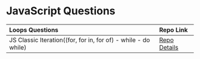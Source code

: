 # JavaScript Questions
<table class="table">
  <thead>
    <tr>
      <th align="left" width="80%">Loops Questions</th>
      <th align="left" width="80%">Repo Link</th>
    </tr>
  </thead>
  <tbody>
      <tr>
      <td>JS Classic Iteration((for, for in, for of) - while - do while)</td></td>
      <td><a href="https://github.com/axel-ac/loops-questions" target="_blank">Repo Details</td>
    </tr>
  </tbody>
  </table>
